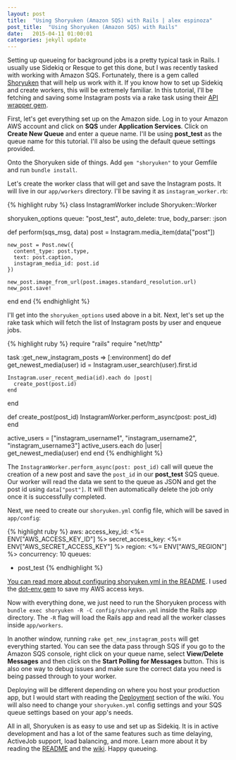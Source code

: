 ```yaml
---
layout: post
title:  "Using Shoryuken (Amazon SQS) with Rails | alex espinoza"
post_title:  "Using Shoryuken (Amazon SQS) with Rails"
date:   2015-04-11 01:00:01
categories: jekyll update
---
```


Setting up queueing for background jobs is a pretty typical task in Rails. I usually use Sidekiq or Resque to get this done, but I was recently tasked with working with Amazon SQS. Fortunately, there is a gem called [Shoryuken][shoryuken] that will help us work with it. If you know how to set up Sidekiq and create workers, this will be extremely familiar. In this tutorial, I'll be fetching and saving some Instagram posts via a rake task using their [API wrapper gem][instagram].

First, let's get everything set up on the Amazon side. Log in to your Amazon AWS account and click on **SQS** under **Application Services**. Click on **Create New Queue** and enter a queue name. I'll be using **post_test** as the queue name for this tutorial. I'll also be using the default queue settings provided.

Onto the Shoryuken side of things. Add `gem "shoryuken"` to your Gemfile and run `bundle install`.

Let's create the worker class that will get and save the Instagram posts. It will live in our `app/workers` directory. I'll be saving it as `instagram_worker.rb`:

{% highlight ruby %}
class InstagramWorker
  include Shoryuken::Worker

  shoryuken_options queue: "post_test", auto_delete: true, body_parser: :json

  def perform(sqs_msg, data)
    post = Instagram.media_item(data["post"])

    new_post = Post.new({
      content_type: post.type,
      text: post.caption,
      instagram_media_id: post.id
    })

    new_post.image_from_url(post.images.standard_resolution.url)
    new_post.save!
  end
end
{% endhighlight %}

I'll get into the `shoryuken_options` used above in a bit. Next, let's set up the rake task which will fetch the list of Instagram posts by user and enqueue jobs.

{% highlight ruby %}
require "rails"
require "net/http"

task :get_new_instagram_posts => [:environment] do
  def get_newest_media(user)
    id = Instagram.user_search(user).first.id

    Instagram.user_recent_media(id).each do |post|
      create_post(post.id)
    end
  end

  def create_post(post_id)
    InstagramWorker.perform_async(post: post_id)
  end

  active_users = ["instagram_username1", "instagram_username2", "instagram_username3"]
  active_users.each do |user|
    get_newest_media(user)
  end
end
{% endhighlight %}

The `InstagramWorker.perform_async(post: post_id)` call will queue the creation of a new post and save the `post_id` in our **post_test** SQS queue. Our worker will read the data we sent to the queue as JSON and get the post id using `data["post"]`. It will then automatically delete the job only once it is successfully completed.

Next, we need to create our `shoryuken.yml` config file, which will be saved in `app/config`:

{% highlight ruby %}
aws:
  access_key_id: <%= ENV["AWS_ACCESS_KEY_ID"] %>
  secret_access_key: <%= ENV["AWS_SECRET_ACCESS_KEY"] %>
  region: <%= ENV["AWS_REGION"] %>
concurrency: 10
queues:
  - post_test
{% endhighlight %}

[You can read more about configuring shoryuken.yml in the README][s-config]. I used the [dot-env gem][env] to save my AWS access keys.

Now with everything done, we just need to run the Shoryuken process with `bundle exec shoryuken -R -C config/shoryuken.yml` inside the Rails app directory. The `-R` flag will load the Rails app and read all the worker classes inside `app/workers`.

In another window, running `rake get_new_instagram_posts` will get everything started. You can see the data pass through SQS if you go to the Amazon SQS console, right click on your queue name, select **View/Delete Messages** and then click on the **Start Polling for Messages** button. This is also one way to debug issues and make sure the correct data you need is being passed through to your worker.

Deploying will be different depending on where you host your production app, but I would start with reading the [Deployment][s-deploy] section of the wiki. You will also need to change your `shoryuken.yml` config settings and your SQS queue settings based on your app's needs.

All in all, Shoryuken is as easy to use and set up as Sidekiq. It is in active development and has a lot of the same features such as time delaying, ActiveJob support, load balancing, and more. Learn more about it by reading the [README][shoryuken] and the [wiki][s-wiki]. Happy queueing.

[shoryuken]: https://github.com/phstc/shoryuken
[s-config]: https://github.com/phstc/shoryuken#configuration
[env]: https://github.com/bkeepers/dotenv
[s-deploy]: https://github.com/phstc/shoryuken/wiki/Deployment
[s-wiki]: https://github.com/phstc/shoryuken/wiki
[instagram]: https://github.com/Instagram/instagram-ruby-gem
